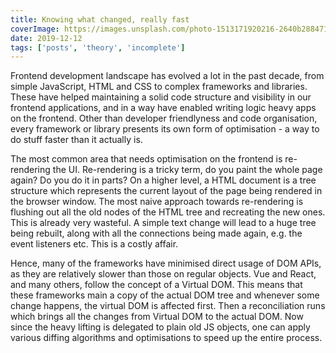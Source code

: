 ```yaml
---
title: Knowing what changed, really fast
coverImage: https://images.unsplash.com/photo-1513171920216-2640b288471b?ixlib=rb-1.2.1&ixid=eyJhcHBfaWQiOjEyMDd9&auto=format&fit=crop&w=668&q=80
date: 2019-12-12
tags: ['posts', 'theory', 'incomplete']
---
```


Frontend development landscape has evolved a lot in the past decade, from simple JavaScript, HTML and CSS to complex frameworks and libraries. These have helped maintaining a solid code structure and visibility in our frontend applications, and in a way have enabled writing logic heavy apps on the frontend. Other than developer friendlyness and code organisation, every framework or library presents its own form of optimisation - a way to do stuff faster than it actually is.

The most common area that needs optimisation on the frontend is re-rendering the UI. Re-rendering is a tricky term, do you paint the whole page again? Do you do it in parts? On a higher level, a HTML document is a tree structure which represents the current layout of the page being rendered in the browser window. The most naive approach towards re-rendering is flushing out all the old nodes of the HTML tree and recreating the new ones. This is already very wasteful. A simple text change will lead to a huge tree being rebuilt, along with all the connections being made again, e.g. the event listeners etc. This is a costly affair.

Hence, many of the frameworks have minimised direct usage of DOM APIs, as they are relatively slower than those on regular objects. Vue and React, and many others, follow the concept of a Virtual DOM. This means that these frameworks main a copy of the actual DOM tree and whenever some change happens, the virtual DOM is affected first. Then a reconciliation runs which brings all the changes from Virtual DOM to the actual DOM. Now since the heavy lifting is delegated to plain old JS objects, one can apply various diffing algorithms and optimisations to speed up the entire process.
